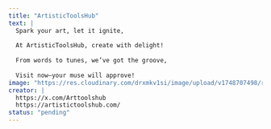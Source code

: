 ```yaml
---
title: "ArtisticToolsHub"
text: |
  Spark your art, let it ignite,
  
  At ArtisticToolsHub, create with delight!
  
  From words to tunes, we’ve got the groove,
  
  Visit now—your muse will approve!
image: "https://res.cloudinary.com/drxmkv1si/image/upload/v1748707498/r0l3byytoakc4y2wwhc7.jpg"
creator: |
  https://x.com/Arttoolshub
  https://artistictoolshub.com/
status: "pending"
---
```

